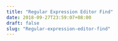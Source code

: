 ```yaml
---
title: "Regular Expression Editor Find"
date: 2018-09-27T23:59:07+08:00
draft: false
slug: "Regular-expression-editor-find"
---
```

